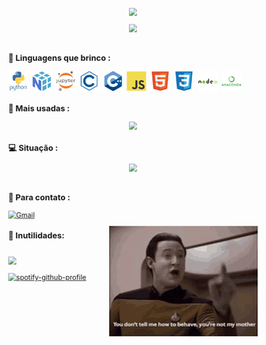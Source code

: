 <p align="center">
 <img src= "https://readme-typing-svg.herokuapp.com?font=times&size=30&color=F7E50&background=0F09FF00&center=true&lines=Space%2C+the+final+frontier...">
</p>

<p align="center">
  <img src="fun/spock-computer.gif" /> 
</p>

#

### :robot: Linguagens que brinco :
  <img src="https://github.com/devicons/devicon/blob/master/icons/python/python-original-wordmark.svg" title="Python" alt="Python" width="40" height="40"/>&nbsp;
  <img src="https://github.com/devicons/devicon/blob/master/icons/numpy/numpy-original.svg" title="Numpy" alt="Numpy" width="40" height="40"/>&nbsp;
  <img src="https://github.com/devicons/devicon/blob/master/icons/jupyter/jupyter-original-wordmark.svg" title="Jupyter" alt="Jupyter" width="40" height="40"/>&nbsp;
  <img src="https://github.com/devicons/devicon/blob/master/icons/c/c-line.svg" title="C" alt="C" width="40" height="40"/>&nbsp;
  <img src="https://github.com/devicons/devicon/blob/master/icons/cplusplus/cplusplus-original.svg" title="Cpp" alt="Cpp" width="40" height="40"/>&nbsp;
  <img src="https://github.com/devicons/devicon/blob/master/icons/javascript/javascript-original.svg" title="JavaScript" alt="JavaScript" width="40" height="40"/>&nbsp;
  <img src="https://github.com/devicons/devicon/blob/master/icons/html5/html5-original.svg" title="HTML" alt="HTML" width="40" height="40"/>&nbsp;
  <img src="https://github.com/devicons/devicon/blob/master/icons/css3/css3-original.svg" title="CSS" alt="CSS" width="40" height="40"/>&nbsp;
  <img src="https://github.com/devicons/devicon/blob/master/icons/nodejs/nodejs-original-wordmark.svg" title="NodeJS" alt="NodeJS" width="40" height="40"/>&nbsp;
  <img src="https://github.com/devicons/devicon/blob/master/icons/anaconda/anaconda-original-wordmark.svg" title="Anaconda" alt="Anaconda" width="40" height="40"/>&nbsp;
  
 ### :floppy_disk: Mais usadas :

<p align="center">
  <img src="https://github-readme-stats.vercel.app/api/top-langs/?username=pizza2u&theme=vision-friendly-dark&layout=compact" /> 
</p>

### :computer: Situação :

<p align="center">
  <img src="http://github-readme-streak-stats.herokuapp.com?user=pizza2u&theme=dark-smoky&hide_border=true(https://git.io/streak-stats)" /> 
</p>

#
### :email: Para contato : 
 [![Gmail](https://img.shields.io/badge/-Gmail-FF0000?style=for-the-badge&labelColor=FF0000&logo=gmail&logoColor=white)](mailto:luvstaeil@gmail.com?subject=[GitHub]%20Acabei%20de%20ver%20o%20seu%20GitHub)


<img align="right" src="fun/data-startrek.gif" width="300">
<!---pode-se usar px ou rem para tamanhos no css, recomenda-se rem-->

### :musical_note: Inutilidades:
<p align="left"> 
<br>
<a href="https://open.spotify.com/user/thelittlesmurf?si=6a4774a1b9784228"><img src="https://img.shields.io/badge/Spotify-1ED760?&style=for-the-badge&logo=spotify&logoColor=white"></a>
</p>

[![spotify-github-profile](https://spotify-github-profile.vercel.app/api/view?uid=thelittlesmurf&cover_image=true&theme=default&bar_color_cover=false&bar_color=eeff00)](https://github.com/kittinan/spotify-github-profile)
